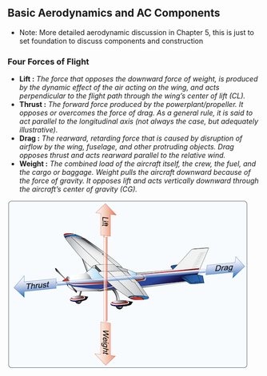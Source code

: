 ## Basic Aerodynamics and AC Components 
- Note: More detailed aerodynamic discussion in Chapter 5, this is just to set foundation to discuss components and construction

### Four Forces of Flight
- **Lift :** _The force that opposes the downward force of weight, is produced by the dynamic effect of the air acting on the wing, and acts perpendicular to the flight path through the wing’s center of lift (CL)._
- **Thrust :** _The forward force produced by the powerplant/propeller. It opposes or overcomes the force of drag. As a general rule, it is said to act parallel to the longitudinal axis (not always the case, but adequately illustrative)._
- **Drag :** _The rearward, retarding force that is caused by disruption of airflow by the wing, fuselage, and other protruding objects. Drag opposes thrust and acts rearward parallel to the relative wind._
- **Weight :** _The combined load of the aircraft itself, the crew, the fuel, and the cargo or baggage. Weight pulls the aircraft downward because of the force of gravity. It opposes lift and acts vertically downward through the aircraft’s center of gravity (CG)._

![four forces of flight illustration](./images/4forces.png)
